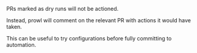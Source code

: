 PRs marked as dry runs will not be actioned.

Instead, prowl will comment on the relevant PR with actions it would have taken.

This can be useful to try configurations before fully committing to automation.


